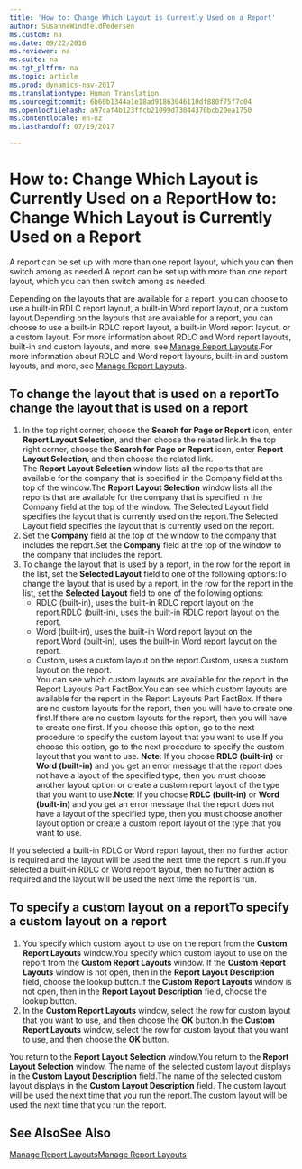 ```yaml
---
title: 'How to: Change Which Layout is Currently Used on a Report'
author: SusanneWindfeldPedersen
ms.custom: na
ms.date: 09/22/2016
ms.reviewer: na
ms.suite: na
ms.tgt_pltfrm: na
ms.topic: article
ms.prod: dynamics-nav-2017
ms.translationtype: Human Translation
ms.sourcegitcommit: 6b60b1344a1e18ad91863046110df880f75f7c04
ms.openlocfilehash: a97caf4b123ffcb21099d73044370bcb20ea1750
ms.contentlocale: en-nz
ms.lasthandoff: 07/19/2017

---
```


# <a name="how-to-change-which-layout-is-currently-used-on-a-report"></a><span data-ttu-id="0acaa-102">How to: Change Which Layout is Currently Used on a Report</span><span class="sxs-lookup"><span data-stu-id="0acaa-102">How to: Change Which Layout is Currently Used on a Report</span></span>
<span data-ttu-id="0acaa-103">A report can be set up with more than one report layout, which you can then switch among as needed.</span><span class="sxs-lookup"><span data-stu-id="0acaa-103">A report can be set up with more than one report layout, which you can then switch among as needed.</span></span>

<span data-ttu-id="0acaa-104">Depending on the layouts that are available for a report, you can choose to use a built-in RDLC report layout, a built-in Word report layout, or a custom layout.</span><span class="sxs-lookup"><span data-stu-id="0acaa-104">Depending on the layouts that are available for a report, you can choose to use a built-in RDLC report layout, a built-in Word report layout, or a custom layout.</span></span> <span data-ttu-id="0acaa-105">For more information about RDLC and Word report layouts, built-in and custom layouts, and more, see [Manage Report Layouts](ui-manage-report-layouts.md).</span><span class="sxs-lookup"><span data-stu-id="0acaa-105">For more information about RDLC and Word report layouts, built-in and custom layouts, and more, see [Manage Report Layouts](ui-manage-report-layouts.md).</span></span>

## <a name="to-change-the-layout-that-is-used-on-a-report"></a><span data-ttu-id="0acaa-106">To change the layout that is used on a report</span><span class="sxs-lookup"><span data-stu-id="0acaa-106">To change the layout that is used on a report</span></span>
1. <span data-ttu-id="0acaa-107">In the top right corner, choose the **Search for Page or Report** icon, enter **Report Layout Selection**, and then choose the related link.</span><span class="sxs-lookup"><span data-stu-id="0acaa-107">In the top right corner, choose the **Search for Page or Report** icon, enter **Report Layout Selection**, and then choose the related link.</span></span>  
<span data-ttu-id="0acaa-108">The **Report Layout Selection** window lists all the reports that are available for the company that is specified in the Company field at the top of the window.</span><span class="sxs-lookup"><span data-stu-id="0acaa-108">The **Report Layout Selection** window lists all the reports that are available for the company that is specified in the Company field at the top of the window.</span></span> <span data-ttu-id="0acaa-109">The Selected Layout field specifies the layout that is currently used on the report.</span><span class="sxs-lookup"><span data-stu-id="0acaa-109">The Selected Layout field specifies the layout that is currently used on the report.</span></span>
2. <span data-ttu-id="0acaa-110">Set the **Company** field at the top of the window to the company that includes the report.</span><span class="sxs-lookup"><span data-stu-id="0acaa-110">Set the **Company** field at the top of the window to the company that includes the report.</span></span>
3. <span data-ttu-id="0acaa-111">To change the layout that is used by a report, in the row for the report in the list, set the **Selected Layout** field to one of the following options:</span><span class="sxs-lookup"><span data-stu-id="0acaa-111">To change the layout that is used by a report, in the row for the report in the list, set the **Selected Layout** field to one of the following options:</span></span>
    - <span data-ttu-id="0acaa-112">RDLC (built-in), uses the built-in RDLC report layout on the report.</span><span class="sxs-lookup"><span data-stu-id="0acaa-112">RDLC (built-in), uses the built-in RDLC report layout on the report.</span></span>
    - <span data-ttu-id="0acaa-113">Word (built-in), uses the built-in Word report layout on the report.</span><span class="sxs-lookup"><span data-stu-id="0acaa-113">Word (built-in), uses the built-in Word report layout on the report.</span></span>
    - <span data-ttu-id="0acaa-114">Custom, uses a custom layout on the report.</span><span class="sxs-lookup"><span data-stu-id="0acaa-114">Custom, uses a custom layout on the report.</span></span>  
    <span data-ttu-id="0acaa-115">You can see which custom layouts are available for the report in the Report Layouts Part FactBox.</span><span class="sxs-lookup"><span data-stu-id="0acaa-115">You can see which custom layouts are available for the report in the Report Layouts Part FactBox.</span></span> <span data-ttu-id="0acaa-116">If there are no custom layouts for the report, then you will have to create one first.</span><span class="sxs-lookup"><span data-stu-id="0acaa-116">If there are no custom layouts for the report, then you will have to create one first.</span></span> <span data-ttu-id="0acaa-117">If you choose this option, go to the next procedure to specify the custom layout that you want to use.</span><span class="sxs-lookup"><span data-stu-id="0acaa-117">If you choose this option, go to the next procedure to specify the custom layout that you want to use.</span></span>
<span data-ttu-id="0acaa-118">**Note**: If you choose **RDLC (built-in)** or **Word (built-in)** and you get an error message that the report does not have a layout of the specified type, then you must choose another layout option or create a custom report layout of the type that you want to use.</span><span class="sxs-lookup"><span data-stu-id="0acaa-118">**Note**: If you choose **RDLC (built-in)** or **Word (built-in)** and you get an error message that the report does not have a layout of the specified type, then you must choose another layout option or create a custom report layout of the type that you want to use.</span></span>

<span data-ttu-id="0acaa-119">If you selected a built-in RDLC or Word report layout, then no further action is required and the layout will be used the next time the report is run.</span><span class="sxs-lookup"><span data-stu-id="0acaa-119">If you selected a built-in RDLC or Word report layout, then no further action is required and the layout will be used the next time the report is run.</span></span>

## <a name="to-specify-a-custom-layout-on-a-report"></a><span data-ttu-id="0acaa-120">To specify a custom layout on a report</span><span class="sxs-lookup"><span data-stu-id="0acaa-120">To specify a custom layout on a report</span></span>
1. <span data-ttu-id="0acaa-121">You specify which custom layout to use on the report from the **Custom Report Layouts** window.</span><span class="sxs-lookup"><span data-stu-id="0acaa-121">You specify which custom layout to use on the report from the **Custom Report Layouts** window.</span></span> <span data-ttu-id="0acaa-122">If the **Custom Report Layouts** window is not open, then in the **Report Layout Description** field, choose the lookup button.</span><span class="sxs-lookup"><span data-stu-id="0acaa-122">If the **Custom Report Layouts** window is not open, then in the **Report Layout Description** field, choose the lookup button.</span></span>
2. <span data-ttu-id="0acaa-123">In the **Custom Report Layouts** window, select the row for custom layout that you want to use, and then choose the **OK** button.</span><span class="sxs-lookup"><span data-stu-id="0acaa-123">In the **Custom Report Layouts** window, select the row for custom layout that you want to use, and then choose the **OK** button.</span></span>

<span data-ttu-id="0acaa-124">You return to the **Report Layout Selection** window.</span><span class="sxs-lookup"><span data-stu-id="0acaa-124">You return to the **Report Layout Selection** window.</span></span> <span data-ttu-id="0acaa-125">The name of the selected custom layout displays in the **Custom Layout Description** field.</span><span class="sxs-lookup"><span data-stu-id="0acaa-125">The name of the selected custom layout displays in the **Custom Layout Description** field.</span></span> <span data-ttu-id="0acaa-126">The custom layout will be used the next time that you run the report.</span><span class="sxs-lookup"><span data-stu-id="0acaa-126">The custom layout will be used the next time that you run the report.</span></span>

## <a name="see-also"></a><span data-ttu-id="0acaa-127">See Also</span><span class="sxs-lookup"><span data-stu-id="0acaa-127">See Also</span></span>
[<span data-ttu-id="0acaa-128">Manage Report Layouts</span><span class="sxs-lookup"><span data-stu-id="0acaa-128">Manage Report Layouts</span></span>](ui-manage-report-layouts.md)

